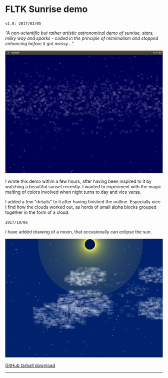 # FLTK Sunrise demo
`v1.0: 2017/03/05`

*“A non-scientific but rather artistic astronomical demo
of sunrise, stars, milky way and sparks - coded in the
principle of mimimalism and stopped enhancing before it
got messy...”*

![Screenshot of FLTK Sunrise demo running with sun below horizon](screenshots/sunrise_night.png "Screenshot of FLTK Sunrise demo running with sun below horizon")

I wrote this demo within a few hours, after having been inspired
to it by watching a beautiful sunset recently. I wanted to
experiment with the magic melting of colors involved when night
turns to day and vice versa.

I added a few "details" to it after having finished the outline.
Especially nice I find how the clouds worked out, as hords
of small alpha blocks grouped together in the form of a cloud.  

`2017/10/06`

I have added drawing of a moon, that occasionally can eclipse the sun.

![Screenshot of FLTK Sunrise demo moon eclipsing sun](screenshots/sunrise_eclipse.png "Screenshot of FLTK Sunrise demo moon eclipsing sun")  


[GitHub tarball download](https://github.com/wcout/fltk-sunrise-demo/archive/master.zip)

---
